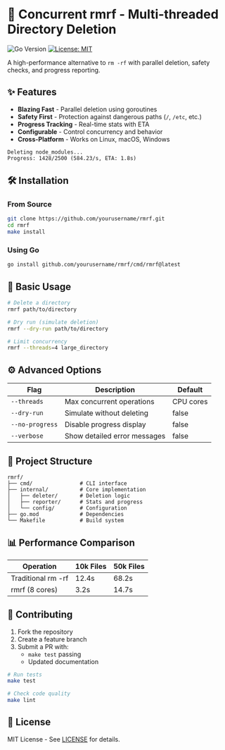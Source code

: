 # 🚀 Concurrent rmrf - Multi-threaded Directory Deletion

![Go Version](https://img.shields.io/badge/go-1.21+-blue.svg)
[![License: MIT](https://img.shields.io/badge/License-MIT-yellow.svg)](LICENSE)

A high-performance alternative to `rm -rf` with parallel deletion, safety checks, and progress reporting.

## ✨ Features

- **Blazing Fast** - Parallel deletion using goroutines
- **Safety First** - Protection against dangerous paths (`/`, `/etc`, etc.)
- **Progress Tracking** - Real-time stats with ETA
- **Configurable** - Control concurrency and behavior
- **Cross-Platform** - Works on Linux, macOS, Windows

```text
Deleting node_modules...
Progress: 1428/2500 (584.23/s, ETA: 1.8s)
```

## 🛠 Installation

### From Source
```bash
git clone https://github.com/yourusername/rmrf.git
cd rmrf
make install
```

### Using Go
```bash
go install github.com/yourusername/rmrf/cmd/rmrf@latest
```

## 🏁 Basic Usage

```bash
# Delete a directory
rmrf path/to/directory

# Dry run (simulate deletion)
rmrf --dry-run path/to/directory

# Limit concurrency
rmrf --threads=4 large_directory
```

## ⚙️ Advanced Options

| Flag            | Description                          | Default       |
|-----------------|--------------------------------------|---------------|
| `--threads`     | Max concurrent operations            | CPU cores     |
| `--dry-run`     | Simulate without deleting            | false         |
| `--no-progress` | Disable progress display             | false         |
| `--verbose`     | Show detailed error messages         | false         |

## 🧩 Project Structure

```text
rmrf/
├── cmd/               # CLI interface
├── internal/          # Core implementation
│   ├── deleter/       # Deletion logic
│   ├── reporter/      # Stats and progress
│   └── config/        # Configuration
├── go.mod             # Dependencies
└── Makefile           # Build system
```

## 📊 Performance Comparison

| Operation       | 10k Files | 50k Files |
|----------------|----------|----------|
| Traditional rm -rf | 12.4s    | 68.2s    |
| rmrf (8 cores)  | 3.2s     | 14.7s    |

## 🤝 Contributing

1. Fork the repository
2. Create a feature branch
3. Submit a PR with:
   - `make test` passing
   - Updated documentation

```bash
# Run tests
make test

# Check code quality
make lint
```

## 📜 License

MIT License - See [LICENSE](LICENSE) for details.